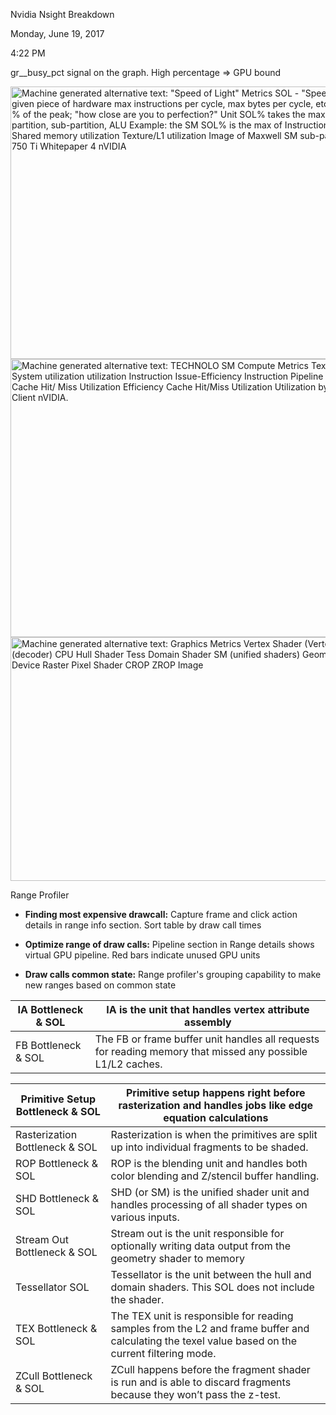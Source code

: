Nvidia Nsight Breakdown

Monday, June 19, 2017

4:22 PM

gr\_\_busy_pct signal on the graph. High percentage =&gt; GPU bound

<img src="process_markdown/assets/media/image1.png" alt="Machine generated alternative text: &quot;Speed of Light&quot; Metrics SOL - &quot;Speed of Light&quot; - peak throughput of a given piece of hardware max instructions per cycle, max bytes per cycle, etc. SOL% = achieved throughput, as % of the peak; &quot;how close are you to perfection?&quot; Unit SOL% takes the max across sub-unit SOL%s. SM, partition, sub-partition, ALU Example: the SM SOL% is the max of Instruction Issue utilization ALU utilization Shared memory utilization Texture/L1 utilization Image of Maxwell SM sub-partition from NVIDIA GeForce GTX 750 Ti Whitepaper 4 nVIDIA " style="width:7.78125in;height:4.54167in" />

<img src="process_markdown/assets/media/image2.png" alt="Machine generated alternative text: TECHNOLO SM Compute Metrics Tex Shared utilization Device System utilization utilization Instruction Issue-Efficiency Instruction Pipeline Statistics Stall Reasons Cache Hit/ Miss Utilization Efficiency Cache Hit/Miss Utilization Utilization by Op Type Utilization by Client nVIDIA. " style="width:7.13542in;height:4.63542in" />

<img src="process_markdown/assets/media/image3.png" alt="Machine generated alternative text: Graphics Metrics Vertex Shader (Vertex Fetch) Front End (decoder) CPU Hull Shader Tess Domain Shader SM (unified shaders) Geom Shader XFB System Tex Device Raster Pixel Shader CROP ZROP Image " style="width:7.08333in;height:4.0625in" />

Range Profiler

- **Finding most expensive drawcall:** Capture frame and click action details in range info section. Sort table by draw call times

- **Optimize range of draw calls:** Pipeline section in Range details shows virtual GPU pipeline. Red bars indicate unused GPU units

- **Draw calls common state:** Range profiler's grouping capability to make new ranges based on common state

<table><thead><tr class="header"><th>IA Bottleneck &amp; SOL</th><th>IA is the unit that handles vertex attribute assembly</th></tr></thead><tbody><tr class="odd"><td>FB Bottleneck &amp; SOL</td><td>The FB or frame buffer unit handles all requests for reading memory that missed any possible L1/L2 caches.</td></tr></tbody></table>

<table><thead><tr class="header"><th>Primitive Setup Bottleneck &amp; SOL</th><th>Primitive setup happens right before rasterization and handles jobs like edge equation calculations</th></tr></thead><tbody><tr class="odd"><td>Rasterization Bottleneck &amp; SOL</td><td>Rasterization is when the primitives are split up into individual fragments to be shaded.</td></tr><tr class="even"><td>ROP Bottleneck &amp; SOL</td><td>ROP is the blending unit and handles both color blending and Z/stencil buffer handling.</td></tr><tr class="odd"><td>SHD Bottleneck &amp; SOL</td><td>SHD (or SM) is the unified shader unit and handles processing of all shader types on various inputs.</td></tr><tr class="even"><td>Stream Out Bottleneck &amp; SOL</td><td>Stream out is the unit responsible for optionally writing data output from the geometry shader to memory</td></tr><tr class="odd"><td>Tessellator SOL</td><td>Tessellator is the unit between the hull and domain shaders. This SOL does not include the shader.</td></tr><tr class="even"><td>TEX Bottleneck &amp; SOL</td><td>The TEX unit is responsible for reading samples from the L2 and frame buffer and calculating the texel value based on the current filtering mode.</td></tr><tr class="odd"><td>ZCull Bottleneck &amp; SOL</td><td>ZCull happens before the fragment shader is run and is able to discard fragments because they won’t pass the z-test.</td></tr></tbody></table>
